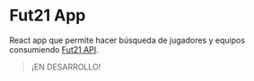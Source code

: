 # Fut21 App

React app que permite hacer búsqueda de jugadores y equipos consumiendo [Fut21 API](https://github.com/dany-eduard/fut21-api).

> ¡EN DESARROLLO!
